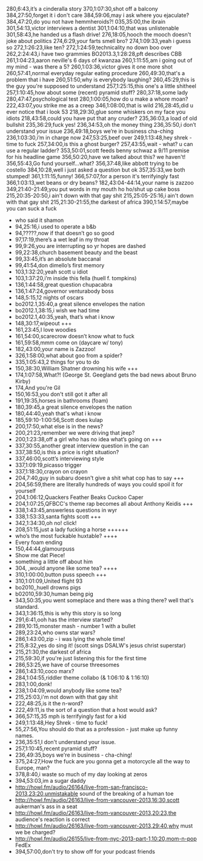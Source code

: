 280,6:43,it’s a cinderalla story
370,1:07:30,shot off a balcony
384,27:50,forget it i don't care
384,59:06,may i ask where you ejaculate?
384,47:20,do you not have hemmheroids?!
035,35:00,the ibrain
301,54:13,victor interviews a dentist
301,1:04:10,that was unlistenable
301,58:43,he handed us a flash drive!
276,18:05,hooch the mooch doesn't joke about politics
274,6:29,your farts smell bro?
274,1:09:33,yeah i guess so
272,1:26:23,like ten?
272,1:24:59,technicality no down boo over
262,2:24:43,i have two grammies
BO2013.3,1:28:28,pft describes CBB
261,1:04:23,aaron neville's 6 days of kwanzaa
260,1:11:55,am i going out of my mind - was there a 5?
260,1:03:36,victor gives it one more shot
260,57:41,normal everyday regular eating procedure
260,49:30,that's a problem that i have
260,51:50,why is everybody laughing?
260,45:29,this is the guy you're supposed to understand
257,1:25:15,this one's a little shitheel
257,1:10:45,how about some (recent) pyramid stuff?
280,37:18,some lady
280,47:47,psychological test
280,1:00:05,how do u make a whore moan?
222,43:07,you strike me as a creep
346,1:08:00,that is wild
216,28:45,did u ever notice that i look 53
218,29:30,glue some whiskers on my face you idiots
218,43:58,could you have put that any cruder?
235,36:03,a load of old bullshit
235,36:29,fuck yes!
236,34:53,oh the money thing
236,35:50,i don’t understand your issue
236,49:18,boys we’re in business cha-ching
236,1:03:30,i’m in charge now
247,53:25,beef over
249,1:13:48,hey shrek - time to fuck
257,34:00,is this a ghost burger?
257,43:55,wait - what? u can use a regular ladder?
353,50:01,scott feeds benny schwaz a 9/11 premise for his headline game
356,50:20,have we talked about this? we haven't!
356,55:43,Go fund yourself...what?
356,37:48,like abbott trying to be costello
384,10:28,well i just asked a question but ok
357,35:33,we both stumped!
361,1:11:15,funny!
366,57:07,for a person it's terrifyingly fast
366,1:03:13,wet beans or dry beans?
182,43:04-44:14,your name is zazzoo
349,21:40-21:49,you put words in my mouth ho ho/shut up cake boss
215,20:35-20:50,i ain't down with that gay shit
215,25:05-25:16,i ain't down with that gay shit
215,21:30-21:55,the darkest of africa
390,1:14:57,maybe you can suck a fuck
* who said it shamon
* 94,25:16,i used to operate a b&b
* 94,?????,now if that doesn’t go so good
* 97,17:19,there’s a wet leaf in my throat
* 99,9:26,you are interrupting so yr hopes are dashed
* 99,22:38,church basement beauty and the beast
* 99,33:45,it’s an absolute baccanal
* 99,41:54,don dimello’s first memory
* 103,1:32:20,yeah scott u idiot
* 103,1:37:20,i’m inside this fella (huell f. tompkins)
* 136,1:44:58,great question chupacabra
* 136,1:47:24,governor venturabody boss
* 148,5:15,12 nights of oscars
* bo2012.1,35:40,a great silence envelopes the nation
* bo2012.1,38:15,i wish we had time
* bo2012.1,40:35,yeah, that’s what i know
* 148,30:17,wipeout +++
* 161,23:45,I love woodies
* 161,54:00,scarecrow doesn’t know what to fuck
* 161,59:58,mmm come on (daycare w/ tony)
* 182,43:00,your name is Zazzoo!
* 326,1:58:00,what about goo from a spider?
* 335,1:05:43,2 things for you to do
* 150,38:30,William Shatner drowning his wife +++
* 174,1:07:58,What?! (George St. Geegland gets the bad news about Bruno Kirby)
* 174,And you're Gil
* 150,16:53,you don't still got it after all
* 191,19:35,horses in bathrooms (foam)
* 180,39:45,a great silence envelopes the nation
* 180,44:40,yeah that's what i know
* 185,59:10-1:00:56,Scott does kulap
* 200,17:50,what else is in the news?
* 200,21:23,remember we were driving that jeep?
* 200,1:23:38,off a girl who has no idea what’s going on +++
* 337,30:55,another great interview question in the can
* 337,38:50,is this a price is right situation?
* 337,46:00,scott’s interviewing style
* 337,1:09:19,picasso trigger
* 337,1:18:30,crayon on crayon
* 204,7:40,guy in subaru doesn't give a shit what cop has to say +++
* 204,56:59,there are literally hundreds of ways you could spoil it for yourself
* 204,1:06:12,Quackers Feather Beaks Cuckoo Caper
* 204,1:07:25,QFBCC's theme rap becomes all about Anthony Keidis +++
* 338,1:43:45,answerless questions in wyr
* 338,1:53:33,santa fights scott +++
* 342,1:34:30,oh no! click!
* 208,51:15,just a lady fucking a horse ++++++
* who’s the most fuckable huxtable? ++++
* Every foam ending
* 150,44:44,glamourpuss
* Show me dat Piece!
* something a little off about him
* 304, ,would anyone like some tea? ++++
* 310,1:00:00,button puss speech +++
* 310,1:01:09,United flight 93
* bo2010,,huell drowns pigs
* b02010,59:30,human being pig
* 343,50:35,you went someplace and there was a thing there? well that's standard.
* 343,1:36:15,this is why this story is so long
* 291,6:41,ooh has the interview started?
* 289,10:15,monster mash - number 1 with a bullet
* 289,23:24,who owns star wars?
* 286,1:43:00,zip - i was lying the whole time!
* 215,8:32,yes do sing it! (scott sings DSALW's jesus christ superstar)
* 215,21:30,the darkest of africa
* 215,59:30,if you're just listening this for the first time
* 286,53:25,we have of course threesomes
* 286,1:43:10,coco marx?
* 284,1:04:55,riddler theme collabo (& 1:06:10 & 1:16:10)
* 283,1:00,donk!
* 238,1:04:09,would anybody like some tea?
* 215,25:03,i'm not down with that gay shit
* 222,48:25,is it the n-word?
* 222,49:11,is the sort of a question that a host would ask?
* 366,57:15,35 mph is terrifyingly fast for a kid
* 249,1:13:48,Hey Shrek - time to fuck!
* 55,27:56,You should do that as a profession - just make up funny names.
* 236,35:51,I don't understand your issue.
* 257,1:10:45,recent pyramid stuff?
* 236,49:35,boys we're in business - cha-ching!
* 375,24:27,How the fuck are you gonna get a motorcycle all the way to Europe, man?
* 378,8:40,i waste so much of my day looking at zeros
* 394,53:03,im a sugar daddy
* http://howl.fm/audio/26164/live-from-san-francisco-2013,23:20,unmistakable sound of the breaking of a human toe
* http://howl.fm/audio/26163/live-from-vancouver-2013,16:30,scott aukerman's ass in a seat
* http://howl.fm/audio/26163/live-from-vancouver-2013,20:23,the audience's reaction is correct
* http://howl.fm/audio/26163/live-from-vancouver-2013,29:40,why must we be charged?
* http://howl.fm/audio/26155/live-from-nyc-2013-part-1,10:20,mom-n-pop FedEx
* 394,57:00,don't try to show off for your podcast friends